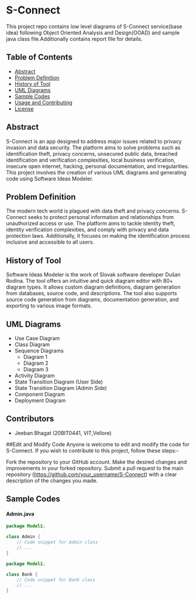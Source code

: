 # S-Connect
This project repo contains low level diagrams of S-Connect service(base idea) following Object Oriented Analysis and Design(OOAD) and sample java class file.Additionally contains report file for details.

## Table of Contents

- [Abstract](#abstract)
- [Problem Definition](#problem-definition)
- [History of Tool](#history-of-tool)
- [UML Diagrams](#uml-diagrams)
- [Sample Codes](#sample-codes)
- [Usage and Contributing](#usage-and-contributing)
- [License](#license)

## Abstract

S-Connect is an app designed to address major issues related to privacy invasion and data security. The platform aims to solve problems such as identification theft, privacy concerns, unsecured public data, breached identification and verification complexities, local business verification, insecure open internet, hacking, personal documentation, and irregularities. This project involves the creation of various UML diagrams and generating code using Software Ideas Modeler.

## Problem Definition

The modern tech world is plagued with data theft and privacy concerns. S-Connect seeks to protect personal information and relationships from unauthorized access or use. The platform aims to tackle identity theft, identity verification complexities, and comply with privacy and data protection laws. Additionally, it focuses on making the identification process inclusive and accessible to all users.

## History of Tool

Software Ideas Modeler is the work of Slovak software developer Dušan Rodina. The tool offers an intuitive and quick diagram editor with 80+ diagram types. It allows custom diagram definitions, diagram generation from databases, source code, and descriptions. The tool also supports source code generation from diagrams, documentation generation, and exporting to various image formats.

## UML Diagrams

- Use Case Diagram
- Class Diagram
- Sequence Diagrams
  - Diagram 1
  - Diagram 2
  - Diagram 3
- Activity Diagram
- State Transition Diagram (User Side)
- State Transition Diagram (Admin Side)
- Component Diagram
- Deployment Diagram
## Contributors
- Jeeban Bhagat (20BIT0441, VIT,Vellore)


##Edit and Modify Code
Anyone is welcome to edit and modify the code for S-Connect. If you wish to contribute to this project, follow these steps:-

Fork the repository to your GitHub account.
Make the desired changes and improvements in your forked repository.
Submit a pull request to the main repository (https://github.com/your_username/S-Connect) with a clear description of the changes you made.


## Sample Codes

#### Admin.java

```java
package Model1;

class Admin {
    // Code snippet for Admin class
    // ...
}

package Model1;

class Bank {
    // Code snippet for Bank class
    // ...
}
